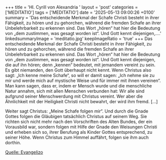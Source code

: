 +++
title = 'Hl. Cyrill von Alexandria  '
layout = 'post'
categories = ['MEDITATIO']
tags = ['MEDITATIO']
date = '2025-05-13 09:00:26 +0100'
summary = 'Das entscheidende Merkmal der Schafe Christi besteht in ihrer Fähigkeit, zu hören und zu gehorchen, während die fremden Schafe an ihrer Unbelehrbarkeit zu erkennen sind. Das Wort „hören“ hat hier die Bedeutung von „dem zustimmen, was gesagt worden ist“. Und Gott kennt diejenigen,....'
linkedsummaryImage = 'meditatio.jpg'
keepImageRatio = 'true'
+++
Das entscheidende Merkmal der Schafe Christi besteht in ihrer Fähigkeit, zu hören und zu gehorchen, während die fremden Schafe an ihrer Unbelehrbarkeit zu erkennen sind. Das Wort „hören“ hat hier die Bedeutung von „dem zustimmen, was gesagt worden ist“. Und Gott kennt diejenigen, die auf ihn hören; denn „kennen“ bedeutet, mit jemandem vereint zu sein.<!--more--> Es gibt niemanden, den Gott überhaupt nicht kennt. Wenn Christus also sagt: „Ich kenne meine Schafe“, so will er damit sagen: „Ich nehme sie zu mir und werde mich auf mystische Weise und für immer mit ihnen vereinen“. Man kann sagen, dass er, indem er Mensch wurde und die menschliche Natur annahm, sich mit allen Menschen verbunden hat: Wir alle sind aufgrund seiner Menschwerdung mit Christus vereint. Wer aber die Ähnlichkeit mit der Heiligkeit Christi nicht bewahrt, der wird ihm fremd. […]
 
Weiter sagt Christus: „Meine Schafe folgen mir“. Und durch die Gnade Gottes folgen die Gläubigen tatsächlich Christus auf seinem Weg. Sie richten sich nicht mehr nach den Vorschriften des Alten Bundes, der ein Vorausbild war, sondern folgen mit Hilfe der Gnade den Weisungen Christi und erheben sich so, ihrer Berufung als Kinder Gottes entsprechend, zu seiner Höhe. Wenn Christus zum Himmel auffährt, folgen sie ihm auch dorthin.



[Quelle: Evangelizo](https://evangeliumtagfuertag.org/DE/gospel)
